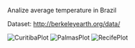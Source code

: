 Analize average temperature in Brazil

Dataset: http://berkeleyearth.org/data/

![CuritibaPlot](https://user-images.githubusercontent.com/26742819/129488255-7ad3d21b-5067-4549-988a-1a7940c021e1.png)
![PalmasPlot](https://user-images.githubusercontent.com/26742819/129488257-40b225df-4c8a-4ab7-a99c-732976ac8035.png)
![RecifePlot](https://user-images.githubusercontent.com/26742819/129488262-abbd5288-fa66-421e-b5d4-7883b79357d9.png)

